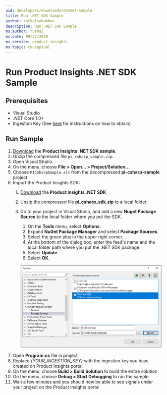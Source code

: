 ```yaml
---
uid: developers/downloads/dotnet-sample
title: Run .NET SDK Sample
author: ruthaisabokhae
description: Run .NET SDK Sample
ms.author: ruthai
ms.date: 09/27/2019
ms.service: product-insights
ms.topic: conceptual
---
```


# Run Product Insights .NET SDK Sample
## Prerequisites
- Visual Studio
- .NET Core 1.0+
- Ingestion Key (See [here](dotnet.md) for instructions on how to obtain)

## Run Sample
1. [Download](https://download.pi.dynamics.com/sdk/ProductInsightsSamples/pi_csharp_sample.zip) the **Product Insights .NET SDK sample**.
2. Unzip the compressed file `pi_csharp_sample.zip`.
3. Open Visual Studio.
4. On the menu, choose **File > Open... > Project/Solution...**
5. Choose `PICSharpSample.sln` from the decompressed **pi-csharp-sample** project
6. Import the Product Insights SDK:
    1. [Download](https://download.pi.dynamics.com/sdk/ProductInsightsSenders/pi_csharp_sdk.zip) the **Product Insights .NET SDK**
	2. Unzip the compressed file **pi_csharp_sdk.zip** to a local folder.
	3. Go to your project in Visual Studio, and add a new **Nuget Package Source** to the local folder where you put the SDK.
		1. On the **Tools** menu, select **Options**.
		2. Expand **NuGet Package Manager** and select **Package Sources**.
		3. Select the green plus in the upper right corner.
		4. At the bottom of the dialog box, enter the feed's name and the local folder path where you put the .NET SDK package.
		5. Select **Update**.
		6. Select **OK**.

		![Add Local NuGet Feed](media/add_local_nuget_feed.png "Add Local NuGet Feed")
7. Open **Program.cs** file in project
8. Replace *{YOUR_INGESTION_KEY}* with the ingestion key you have created on Product Insights portal
9. On the menu, choose **Build > Build Solution** to build the entire solution
10. On the menu, choose **Debug > Start Debugging** to run the sample
11. Wait a few minutes and you should now be able to see signals under your project on the Product Insights portal
